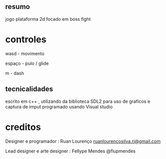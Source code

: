 ## resumo

jogo plataforma 2d focado em boss fight

# controles

wasd - movimento

espaço - pulo / glide

m - dash

## tecnicalidades

escrito em c++ , utilizando da biblioteca SDL2 para uso de graficos e captura de imput
programado usando Visual studio

# creditos

Designer e programador : Ruan Lourenço ruanlourencosilva.rj@gmail.com

Lead designer e arte designer : Fellype Mendes @flupmendes
